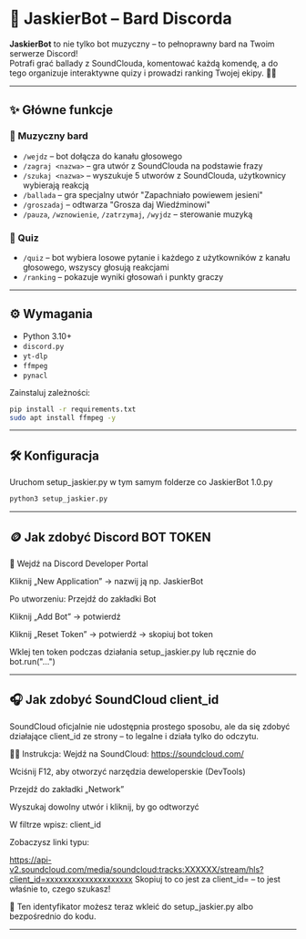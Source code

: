# 🎸 JaskierBot – Bard Discorda

**JaskierBot** to nie tylko bot muzyczny – to pełnoprawny bard na Twoim serwerze Discord!  
Potrafi grać ballady z SoundClouda, komentować każdą komendę, a do tego organizuje interaktywne quizy i prowadzi ranking Twojej ekipy. 🎤🎶

---

## ✨ Główne funkcje

### 🎵 Muzyczny bard
- `/wejdz` – bot dołącza do kanału głosowego
- `/zagraj <nazwa>` – gra utwór z SoundClouda na podstawie frazy
- `/szukaj <nazwa>` – wyszukuje 5 utworów z SoundClouda, użytkownicy wybierają reakcją
- `/ballada` – gra specjalny utwór "Zapachniało powiewem jesieni"
- `/groszadaj` – odtwarza "Grosza daj Wiedźminowi"
- `/pauza`, `/wznowienie`, `/zatrzymaj`, `/wyjdz` – sterowanie muzyką

### 🧠 Quiz
- `/quiz` – bot wybiera losowe pytanie i każdego z użytkowników z kanału głosowego, wszyscy głosują reakcjami
- `/ranking` – pokazuje wyniki głosowań i punkty graczy

---

## ⚙️ Wymagania

- Python 3.10+
- `discord.py`
- `yt-dlp`
- `ffmpeg`
- `pynacl`

Zainstaluj zależności:
```bash
pip install -r requirements.txt
sudo apt install ffmpeg -y
```

---

## 🛠️ Konfiguracja

Uruchom setup_jaskier.py w tym samym folderze co JaskierBot 1.0.py
```bash
python3 setup_jaskier.py
```
---
## 🪙 Jak zdobyć Discord BOT TOKEN

🔐 Wejdź na Discord Developer Portal

Kliknij „New Application” → nazwij ją np. JaskierBot

Po utworzeniu:
Przejdź do zakładki Bot

Kliknij „Add Bot” → potwierdź

Kliknij „Reset Token” → potwierdź → skopiuj bot token

Wklej ten token podczas działania setup_jaskier.py lub ręcznie do bot.run("...")

---

## 🎧 Jak zdobyć SoundCloud client_id
SoundCloud oficjalnie nie udostępnia prostego sposobu, ale da się zdobyć działające client_id ze strony – to legalne i działa tylko do odczytu.

🧙‍♂️ Instrukcja:
Wejdź na SoundCloud: https://soundcloud.com/

Wciśnij F12, aby otworzyć narzędzia deweloperskie (DevTools)

Przejdź do zakładki „Network”

Wyszukaj dowolny utwór i kliknij, by go odtworzyć

W filtrze wpisz: client_id

Zobaczysz linki typu:

https://api-v2.soundcloud.com/media/soundcloud:tracks:XXXXXX/stream/hls?client_id=xxxxxxxxxxxxxxxxxxxx
Skopiuj to co jest za client_id= – to jest właśnie to, czego szukasz!

🔁 Ten identyfikator możesz teraz wkleić do setup_jaskier.py albo bezpośrednio do kodu.

---

